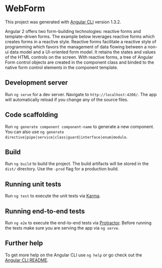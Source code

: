 # WebForm

This project was generated with [Angular CLI](https://github.com/angular/angular-cli) version 1.3.2.

Angular 2 offers two form-building technologies: reactive forms and template-driven forms. The example below leverages reactive forms which creates forms in a reactive style. Reactive forms facilitate a reactive style of programming which favors the management of data flowing between a non-ui data model and a UI-oriented form model. It retains the states and values of the HTML controls on the screen. With reactive forms, a tree of Angular Form control objects are created in the component class and binded to the native form control elements in the component template. 

## Development server

Run `ng serve` for a dev server. Navigate to `http://localhost:4200/`. The app will automatically reload if you change any of the source files.

## Code scaffolding

Run `ng generate component component-name` to generate a new component. You can also use `ng generate directive|pipe|service|class|guard|interface|enum|module`.

## Build

Run `ng build` to build the project. The build artifacts will be stored in the `dist/` directory. Use the `-prod` flag for a production build.

## Running unit tests

Run `ng test` to execute the unit tests via [Karma](https://karma-runner.github.io).

## Running end-to-end tests

Run `ng e2e` to execute the end-to-end tests via [Protractor](http://www.protractortest.org/).
Before running the tests make sure you are serving the app via `ng serve`.

## Further help

To get more help on the Angular CLI use `ng help` or go check out the [Angular CLI README](https://github.com/angular/angular-cli/blob/master/README.md).
